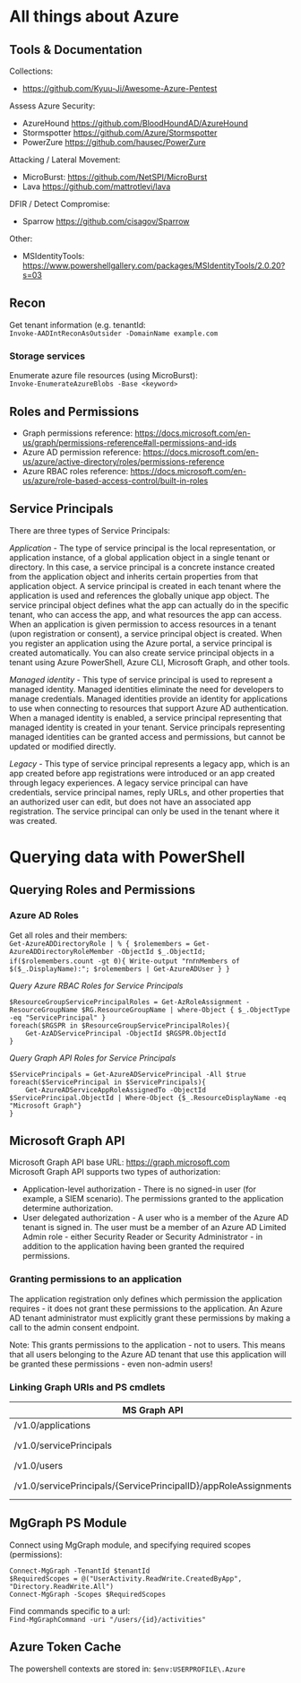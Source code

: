 # All things about Azure

## Tools & Documentation
Collections:   
- https://github.com/Kyuu-Ji/Awesome-Azure-Pentest

Assess Azure Security:   
- AzureHound https://github.com/BloodHoundAD/AzureHound
- Stormspotter https://github.com/Azure/Stormspotter
- PowerZure https://github.com/hausec/PowerZure

Attacking / Lateral Movement:   
- MicroBurst: https://github.com/NetSPI/MicroBurst
- Lava https://github.com/mattrotlevi/lava

DFIR / Detect Compromise:   
- Sparrow https://github.com/cisagov/Sparrow

Other:
- MSIdentityTools: https://www.powershellgallery.com/packages/MSIdentityTools/2.0.20?s=03

## Recon
Get tenant information (e.g. tenantId:   
`Invoke-AADIntReconAsOutsider -DomainName example.com`   

### Storage services
Enumerate azure file resources (using MicroBurst):   
`Invoke-EnumerateAzureBlobs -Base <keyword>`   

## Roles and Permissions
* Graph permissions reference: https://docs.microsoft.com/en-us/graph/permissions-reference#all-permissions-and-ids
* Azure AD permission reference: https://docs.microsoft.com/en-us/azure/active-directory/roles/permissions-reference
* Azure RBAC roles reference: https://docs.microsoft.com/en-us/azure/role-based-access-control/built-in-roles

##  Service Principals
There are three types of Service Principals:   

*Application* - The type of service principal is the local representation, or application instance, of a global application object in a single tenant or directory. In this case, a service principal is a concrete instance created from the application object and inherits certain properties from that application object. A service principal is created in each tenant where the application is used and references the globally unique app object. The service principal object defines what the app can actually do in the specific tenant, who can access the app, and what resources the app can access.
When an application is given permission to access resources in a tenant (upon registration or consent), a service principal object is created. When you register an application using the Azure portal, a service principal is created automatically. You can also create service principal objects in a tenant using Azure PowerShell, Azure CLI, Microsoft Graph, and other tools.

*Managed identity* - This type of service principal is used to represent a managed identity. Managed identities eliminate the need for developers to manage credentials. Managed identities provide an identity for applications to use when connecting to resources that support Azure AD authentication. When a managed identity is enabled, a service principal representing that managed identity is created in your tenant. Service principals representing managed identities can be granted access and permissions, but cannot be updated or modified directly.

*Legacy* - This type of service principal represents a legacy app, which is an app created before app registrations were introduced or an app created through legacy experiences. A legacy service principal can have credentials, service principal names, reply URLs, and other properties that an authorized user can edit, but does not have an associated app registration. The service principal can only be used in the tenant where it was created.

# Querying data with PowerShell

## Querying Roles and Permissions
### Azure AD Roles
Get all roles and their members:   
`Get-AzureADDirectoryRole | % { $rolemembers = Get-AzureADDirectoryRoleMember -ObjectId $_.ObjectId; if($rolemembers.count -gt 0){ Write-output "`r`n`r`nMembers of $($_.DisplayName):"; $rolemembers | Get-AzureADUser } }`   

*Query Azure RBAC Roles for Service Principals*   
```
$ResourceGroupServicePrincipalRoles = Get-AzRoleAssignment -ResourceGroupName $RG.ResourceGroupName | where-Object { $_.ObjectType -eq "ServicePrincipal" }
foreach($RGSPR in $ResourceGroupServicePrincipalRoles){
    Get-AzADServicePrincipal -ObjectId $RGSPR.ObjectId
}
```
*Query Graph API Roles for Service Principals*   
```
$ServicePrincipals = Get-AzureADServicePrincipal -All $true
foreach($ServicePrincipal in $ServicePrincipals){
    Get-AzureADServiceAppRoleAssignedTo -ObjectId $ServicePrincipal.ObjectId | Where-Object {$_.ResourceDisplayName -eq "Microsoft Graph"}
}
```

## Microsoft Graph API
Microsoft Graph API base URL: https://graph.microsoft.com   
Microsoft Graph API supports two types of authorization:
* Application-level authorization - There is no signed-in user (for example, a SIEM scenario). The permissions granted to the application determine authorization.
* User delegated authorization - A user who is a member of the Azure AD tenant is signed in. The user must be a member of an Azure AD Limited Admin role - either Security Reader or Security Administrator - in addition to the application having been granted the required permissions.

### Granting permissions to an application
The application registration only defines which permission the application requires - it does not grant these permissions to the application. An Azure AD tenant administrator must explicitly grant these permissions by making a call to the admin consent endpoint.   

Note: This grants permissions to the application - not to users. This means that all users belonging to the Azure AD tenant that use this application will be granted these permissions - even non-admin users!   

### Linking Graph URIs and PS cmdlets
| MS Graph API | PowerShell Cmdlet|
| ------------ | ----------------- |
| /v1.0/applications | Get-AzADApplication |
| /v1.0/servicePrincipals | Get-AzADServicePrincipal |
| /v1.0/users | Get-AzADUser |
| /v1.0/servicePrincipals/{ServicePrincipalID}/appRoleAssignments | Get-AzRoleAssignment |

## MgGraph PS Module
Connect using MgGraph module, and specifying required scopes (permissions):   
```
Connect-MgGraph -TenantId $tenantId
$RequiredScopes = @("UserActivity.ReadWrite.CreatedByApp", "Directory.ReadWrite.All")
Connect-MgGraph -Scopes $RequiredScopes
```
Find commands specific to a url:   
`Find-MgGraphCommand -uri "/users/{id}/activities"`   

## Azure Token Cache
The powershell contexts are stored in: `$env:USERPROFILE\.Azure`   
